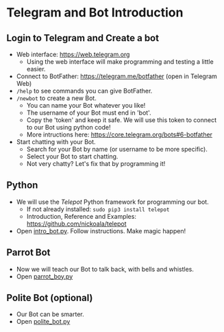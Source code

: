 # Telegram and Bot Introduction

## Login to Telegram and Create a bot

* Web interface: https://web.telegram.org
  * Using the web interface will make programming and testing a little easier.
* Connect to BotFather: https://telegram.me/botfather (open in Telegram Web)
* `/help` to see commands you can give BotFather.
* `/newbot` to create a new Bot.
  * You can name your Bot whatever you like!
  * The username of your Bot must end in 'bot'.
  * Copy the 'token' and keep it safe. We will use this token to connect to our Bot using python code!
  * More intructions here: https://core.telegram.org/bots#6-botfather
* Start chatting with your Bot.
  * Search for your Bot by name (or username to be more specific).
  * Select your Bot to start chatting.
  * Not very chatty? Let's fix that by programming it!

## Python

* We will use the *Telepot* Python framework for programming our bot.
  * If not already installed: `sudo pip3 install telepot`
  * Introduction, Reference and Examples: https://github.com/nickoala/telepot
* Open [intro_bot.py](intro_bot.py). Follow instructions. Make magic happen!

## Parrot Bot

* Now we will teach our Bot to talk back, with bells and whistles.
* Open [parrot_boy.py](parrot_bot.py)

## Polite Bot (optional)

* Our Bot can be smarter. 
* Open [polite_bot.py](polite_bot.py)

